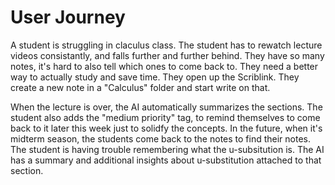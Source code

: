 # User Journey

A student is struggling in claculus class. The student has to rewatch lecture videos consistantly, and falls further and further behind. They have so many notes, it's hard to also tell which ones to come back to.  They need a better way to actually study and save time. They open up the Scriblink. They create a new note in a "Calculus" folder and start write on that.

When the lecture is over, the AI automatically summarizes the sections. The student also adds the "medium priority" tag, to remind themselves to come back to it later this week just to solidfy the concepts. In the future, when it's midterm season, the students come back to the notes to find their notes. The student is having trouble remembering what the u-subsitution is. The AI has a summary and additional insights about u-substitution attached to that section.
